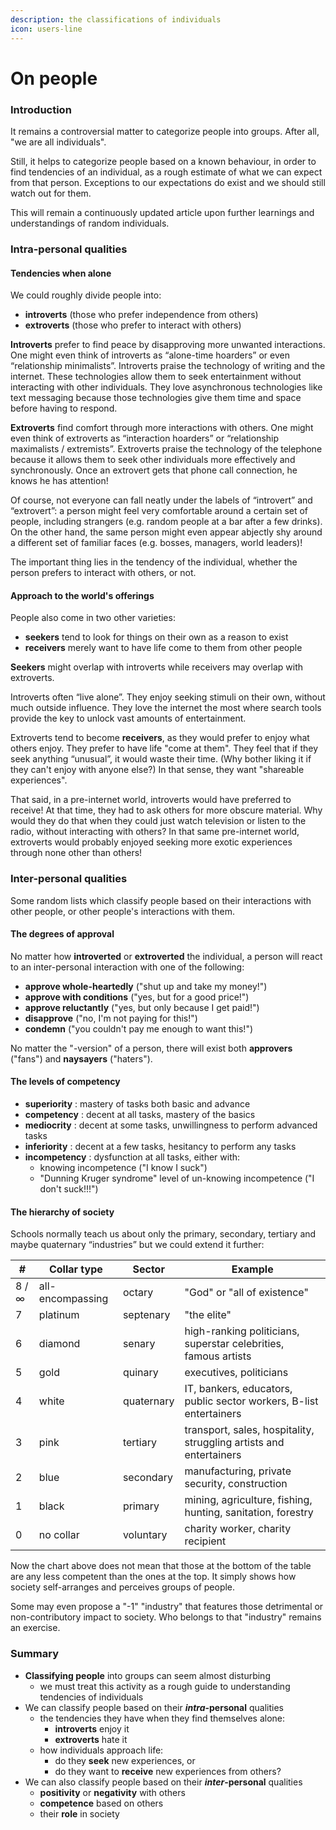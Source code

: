 ```yaml
---
description: the classifications of individuals
icon: users-line
---
```


# On people

### Introduction

It remains a controversial matter to categorize people into groups. After all, "we are all individuals".&#x20;

Still, it helps to categorize people based on a known behaviour, in order to find tendencies of an individual, as a rough estimate of what we can expect from that person. Exceptions to our expectations do exist and we should still watch out for them.

This will remain a continuously updated article upon further learnings and understandings of random individuals.

### Intra-personal qualities

#### Tendencies when alone

We could roughly divide people into:

* **introverts** (those who prefer independence from others)
* **extroverts** (those who prefer to interact with others)

**Introverts** prefer to find peace by disapproving more unwanted interactions. One might even think of introverts as “alone-time hoarders” or even “relationship minimalists”. Introverts praise the technology of writing and the internet. These technologies allow them to seek entertainment without interacting with other individuals. They love asynchronous technologies like text messaging because those technologies give them time and space before having to respond.

**Extroverts** find comfort through more interactions with others. One might even think of extroverts as “interaction hoarders” or “relationship maximalists / extremists”. Extroverts praise the technology of the telephone because it allows them to seek other individuals more effectively and synchronously. Once an extrovert gets that phone call connection, he knows he has attention!

Of course, not everyone can fall neatly under the labels of “introvert” and “extrovert”: a person might feel very comfortable around a certain set of people, including strangers (e.g. random people at a bar after a few drinks). On the other hand, the same person might even appear abjectly shy around a different set of familiar faces (e.g. bosses, managers, world leaders)!

The important thing lies in the tendency of the individual, whether the person prefers to interact with others, or not.

#### Approach to the world's offerings

People also come in two other varieties:

* **seekers** tend to look for things on their own as a reason to exist
* **receivers** merely want to have life come to them from other people

**Seekers** might overlap with introverts while receivers may overlap with extroverts.

Introverts often “live alone”. They enjoy seeking stimuli on their own, without much outside influence. They love the internet the most where search tools provide the key to unlock vast amounts of entertainment.

Extroverts tend to become **receivers**, as they would prefer to enjoy what others enjoy. They prefer to have life "come at them". They feel that if they seek anything “unusual”, it would waste their time. (Why bother liking it if they can't enjoy with anyone else?) In that sense, they want "shareable experiences".

That said, in a pre-internet world, introverts would have preferred to receive! At that time, they had to ask others for more obscure material. Why would they do that when they could just watch television or listen to the radio, without interacting with others? In that same pre-internet world, extroverts would probably enjoyed seeking more exotic experiences through none other than others!

### Inter-personal qualities

Some random lists which classify people based on their interactions with other people, or other people's interactions with them.

#### The degrees of approval

No matter how **introverted** or **extroverted** the individual, a person will react to an inter-personal interaction with one of the following:

* **approve whole-heartedly** ("shut up and take my money!")
* **approve with conditions** ("yes, but for a good price!")
* **approve reluctantly** ("yes, but only because I get paid!")
* **disapprove** ("no, I'm not paying for this!")
* **condemn** ("you couldn't pay me enough to want this!")

No matter the "-version" of a person, there will exist both **approvers** ("fans") and **naysayers** ("haters").

#### The levels of competency

* **superiority** : mastery of tasks both basic and advance
* **competency** : decent at all tasks, mastery of the basics
* **mediocrity** : decent at some tasks, unwillingness to perform advanced tasks
* **inferiority** : decent at a few tasks, hesitancy to perform any tasks
* **incompetency** : dysfunction at all tasks, either with:
  * knowing incompetence ("I know I suck")
  * "Dunning Kruger syndrome" level of un-knowing incompetence ("I don't suck!!!")

#### The hierarchy of society

Schools normally teach us about only the primary, secondary, tertiary and maybe quaternary “industries” but we could extend it further:

| #     | Collar type      | Sector     | Example                                                            |
| ----- | ---------------- | ---------- | ------------------------------------------------------------------ |
| 8 / ∞ | all-encompassing | octary     | "God" or "all of existence"                                        |
| 7     | platinum         | septenary  | "the elite"                                                        |
| 6     | diamond          | senary     | high-ranking politicians, superstar celebrities, famous artists    |
| 5     | gold             | quinary    | executives, politicians                                            |
| 4     | white            | quaternary | IT, bankers, educators, public sector workers, B-list entertainers |
| 3     | pink             | tertiary   | transport, sales, hospitality, struggling artists and entertainers |
| 2     | blue             | secondary  | manufacturing, private security, construction                      |
| 1     | black            | primary    | mining, agriculture, fishing, hunting, sanitation, forestry        |
| 0     | no collar        | voluntary  | charity worker, charity recipient                                  |

Now the chart above does not mean that those at the bottom of the table are any less competent than the ones at the top. It simply shows how society self-arranges and perceives groups of people.&#x20;

Some may even propose a "-1" "industry" that features those detrimental or non-contributory impact to society. Who belongs to that "industry" remains an exercise.

### Summary

* **Classifying people** into groups can seem almost disturbing&#x20;
  * we must treat this activity as a rough guide to understanding tendencies of individuals&#x20;
* We can classify people based on their _**intra**_**-personal** qualities
  * the tendencies they have when they find themselves alone:
    * **introverts** enjoy it
    * **extroverts** hate it
  * how individuals approach life:
    * do they **seek** new experiences, or
    * do they want to **receive** new experiences from others?
* We can also classify people based on their _**inter**_**-personal** qualities
  * **positivity** or **negativity** with others
  * **competence** based on others
  * their **role** in society

